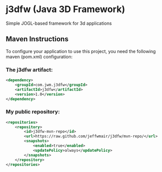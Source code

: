 # j3dfw (Java 3D Framework)
Simple JOGL-based framework for 3d applications
## Maven Instructions
To configure your application to use this project, you need the following maven (pom.xml) configuration:

### The j3dfw artifact:
```xml
<dependency>
	<groupId>com.jwm.j3dfw</groupId>
	<artifactId>j3dfw</artifactId>
	<version>1.0</version>
</dependency>
```

### My public repository:
```xml
<repositories>
	<repository>
		<id>j3dfw-mvn-repo</id>
		<url>https://raw.github.com/jeffwmair/j3dfw/mvn-repo/</url>
		<snapshots>
			<enabled>true</enabled>
			<updatePolicy>always</updatePolicy>
		</snapshots>
	</repository>
</repositories> 
```
